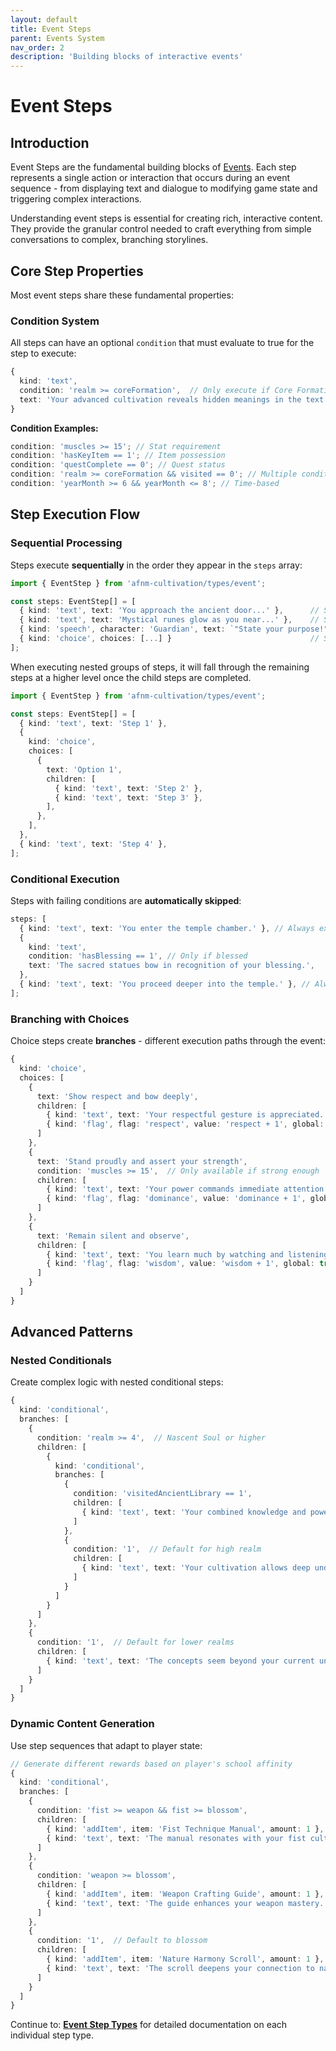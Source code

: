```yaml
---
layout: default
title: Event Steps
parent: Events System
nav_order: 2
description: 'Building blocks of interactive events'
---
```


# Event Steps

## Introduction

Event Steps are the fundamental building blocks of [Events](events). Each step represents a single action or interaction that occurs during an event sequence - from displaying text and dialogue to modifying game state and triggering complex interactions.

Understanding event steps is essential for creating rich, interactive content. They provide the granular control needed to craft everything from simple conversations to complex, branching storylines.

## Core Step Properties

Most event steps share these fundamental properties:

### Condition System

All steps can have an optional `condition` that must evaluate to true for the step to execute:

```typescript
{
  kind: 'text',
  condition: 'realm >= coreFormation',  // Only execute if Core Formation or higher
  text: 'Your advanced cultivation reveals hidden meanings in the text.'
}
```

**Condition Examples:**

```typescript
condition: 'muscles >= 15'; // Stat requirement
condition: 'hasKeyItem == 1'; // Item possession
condition: 'questComplete == 0'; // Quest status
condition: 'realm >= coreFormation && visited == 0'; // Multiple conditions
condition: 'yearMonth >= 6 && yearMonth <= 8'; // Time-based
```

## Step Execution Flow

### Sequential Processing

Steps execute **sequentially** in the order they appear in the `steps` array:

```typescript
import { EventStep } from 'afnm-cultivation/types/event';

const steps: EventStep[] = [
  { kind: 'text', text: 'You approach the ancient door...' },      // Step 1
  { kind: 'text', text: 'Mystical runes glow as you near...' },    // Step 2
  { kind: 'speech', character: 'Guardian', text: `"State your purpose!"` }, // Step 3
  { kind: 'choice', choices: [...] }                               // Step 4
];
```

When executing nested groups of steps, it will fall through the remaining steps at a higher level once the child steps are completed.

```typescript
import { EventStep } from 'afnm-cultivation/types/event';

const steps: EventStep[] = [
  { kind: 'text', text: 'Step 1' },
  {
    kind: 'choice',
    choices: [
      {
        text: 'Option 1',
        children: [
          { kind: 'text', text: 'Step 2' },
          { kind: 'text', text: 'Step 3' },
        ],
      },
    ],
  },
  { kind: 'text', text: 'Step 4' },
];
```

### Conditional Execution

Steps with failing conditions are **automatically skipped**:

```typescript
steps: [
  { kind: 'text', text: 'You enter the temple chamber.' }, // Always executes
  {
    kind: 'text',
    condition: 'hasBlessing == 1', // Only if blessed
    text: 'The sacred statues bow in recognition of your blessing.',
  },
  { kind: 'text', text: 'You proceed deeper into the temple.' }, // Always executes
];
```

### Branching with Choices

Choice steps create **branches** - different execution paths through the event:

```typescript
{
  kind: 'choice',
  choices: [
    {
      text: 'Show respect and bow deeply',
      children: [
        { kind: 'text', text: 'Your respectful gesture is appreciated.' },
        { kind: 'flag', flag: 'respect', value: 'respect + 1', global: true }
      ]
    },
    {
      text: 'Stand proudly and assert your strength',
      condition: 'muscles >= 15',  // Only available if strong enough
      children: [
        { kind: 'text', text: 'Your power commands immediate attention.' },
        { kind: 'flag', flag: 'dominance', value: 'dominance + 1', global: true }
      ]
    },
    {
      text: 'Remain silent and observe',
      children: [
        { kind: 'text', text: 'You learn much by watching and listening.' },
        { kind: 'flag', flag: 'wisdom', value: 'wisdom + 1', global: true }
      ]
    }
  ]
}
```

## Advanced Patterns

### Nested Conditionals

Create complex logic with nested conditional steps:

```typescript
{
  kind: 'conditional',
  branches: [
    {
      condition: 'realm >= 4',  // Nascent Soul or higher
      children: [
        {
          kind: 'conditional',
          branches: [
            {
              condition: 'visitedAncientLibrary == 1',
              children: [
                { kind: 'text', text: 'Your combined knowledge and power reveal hidden secrets.' }
              ]
            },
            {
              condition: '1',  // Default for high realm
              children: [
                { kind: 'text', text: 'Your cultivation allows deep understanding.' }
              ]
            }
          ]
        }
      ]
    },
    {
      condition: '1',  // Default for lower realms
      children: [
        { kind: 'text', text: 'The concepts seem beyond your current understanding.' }
      ]
    }
  ]
}
```

### Dynamic Content Generation

Use step sequences that adapt to player state:

```typescript
// Generate different rewards based on player's school affinity
{
  kind: 'conditional',
  branches: [
    {
      condition: 'fist >= weapon && fist >= blossom',
      children: [
        { kind: 'addItem', item: 'Fist Technique Manual', amount: 1 },
        { kind: 'text', text: 'The manual resonates with your fist cultivation.' }
      ]
    },
    {
      condition: 'weapon >= blossom',
      children: [
        { kind: 'addItem', item: 'Weapon Crafting Guide', amount: 1 },
        { kind: 'text', text: 'The guide enhances your weapon mastery.' }
      ]
    },
    {
      condition: '1',  // Default to blossom
      children: [
        { kind: 'addItem', item: 'Nature Harmony Scroll', amount: 1 },
        { kind: 'text', text: 'The scroll deepens your connection to nature.' }
      ]
    }
  ]
}
```

Continue to: **[Event Step Types](steps/)** for detailed documentation on each individual step type.
